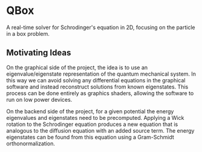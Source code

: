 # QBox
A real-time solver for Schrodinger's equation in 2D, focusing on the
particle in a box problem.

## Motivating Ideas
On the graphical side of the project, the idea is to use an
eigenvalue/eigenstate representation of the quantum mechanical system.
In this way we can avoid solving any differential equations in the
graphical software and instead reconstruct solutions from known
eigenstates. This process can be done entirely as graphics shaders,
allowing the software to run on low power devices.

On the backend side of the project, for a given potential the energy
eigenvalues and eigenstates need to be precomputed. Applying a Wick
rotation to the Schrodinger equation produces a new equation that is
analogous to the diffusion equation with an added source term. The energy
eigenstates can be found from this equation using a Gram-Schmidt
orthonormalization.
